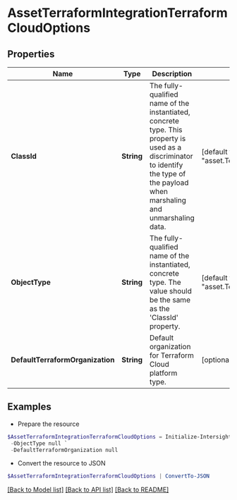 # AssetTerraformIntegrationTerraformCloudOptions
## Properties

Name | Type | Description | Notes
------------ | ------------- | ------------- | -------------
**ClassId** | **String** | The fully-qualified name of the instantiated, concrete type. This property is used as a discriminator to identify the type of the payload when marshaling and unmarshaling data. | [default to "asset.TerraformIntegrationTerraformCloudOptions"]
**ObjectType** | **String** | The fully-qualified name of the instantiated, concrete type. The value should be the same as the &#39;ClassId&#39; property. | [default to "asset.TerraformIntegrationTerraformCloudOptions"]
**DefaultTerraformOrganization** | **String** | Default organization for Terraform Cloud platform type. | [optional] 

## Examples

- Prepare the resource
```powershell
$AssetTerraformIntegrationTerraformCloudOptions = Initialize-IntersightAssetTerraformIntegrationTerraformCloudOptions  -ClassId null `
 -ObjectType null `
 -DefaultTerraformOrganization null
```

- Convert the resource to JSON
```powershell
$AssetTerraformIntegrationTerraformCloudOptions | ConvertTo-JSON
```

[[Back to Model list]](../README.md#documentation-for-models) [[Back to API list]](../README.md#documentation-for-api-endpoints) [[Back to README]](../README.md)

